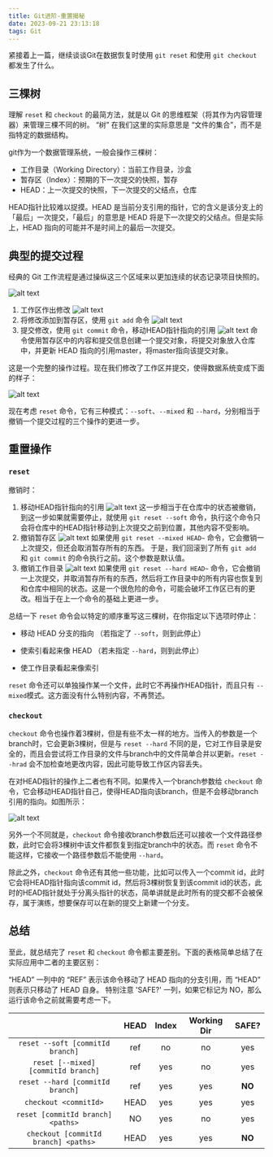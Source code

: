 ```yaml
---
title: Git进阶-重置揭秘
date: 2023-09-21 23:13:18
tags: Git
---
```


紧接着上一篇，继续谈谈Git在数据恢复时使用 `git reset` 和使用 `git checkout` 都发生了什么。

<!-- more -->

## 三棵树

理解 `reset` 和 `checkout` 的最简方法，就是以 Git 的思维框架（将其作为内容管理器）来管理三棵不同的树。 “树” 在我们这里的实际意思是 “文件的集合”，而不是指特定的数据结构。

git作为一个数据管理系统，一般会操作三棵树：

- 工作目录（Working Directory）：当前工作目录，沙盒
- 暂存区（Index）：预期的下一次提交的快照，暂存
- HEAD：上一次提交的快照，下一次提交的父结点，仓库

HEAD指针比较难以捉摸。HEAD 是当前分支引用的指针，它的含义是该分支上的「最后」一次提交，「最后」的意思是 HEAD 将是下一次提交的父结点。但是实际上，HEAD 指向的可能并不是时间上的最后一次提交。

## 典型的提交过程

经典的 Git 工作流程是通过操纵这三个区域来以更加连续的状态记录项目快照的。

![alt text](<image/Git-Objects/image copy 3.png>)

1. 工作区作出修改
   ![alt text](<image/Git-Objects/image copy 4.png>)
2. 将修改添加到暂存区，使用 `git add` 命令
   ![alt text](<image/Git-Objects/image copy 5.png>)
3. 提交修改，使用 `git commit` 命令，移动HEAD指针指向的引用
   ![alt text](<image/Git-Objects/image copy 6.png>)
   命令使用暂存区中的内容和提交信息创建一个提交对象，将提交对象放入仓库中，并更新 HEAD 指向的引用master，将master指向该提交对象。

这是一个完整的操作过程。现在我们修改了工作区并提交，使得数据系统变成下面的样子：

![alt text](<image/Git-Objects/image copy 7.png>)

现在考虑 `reset` 命令，它有三种模式：`--soft`、`--mixed` 和 `--hard`，分别相当于撤销一个提交过程的三个操作的更进一步。

## 重置操作

### `reset`

撤销时：

1. 移动HEAD指针指向的引用
   ![alt text](<image/Git-Objects/image copy 8.png>)
   这一步相当于在仓库中的状态被撤销，到这一步如果就需要停止，就使用 `git reset --soft` 命令，执行这个命令只会将仓库中的HEAD指针移动到上次提交之前到位置，其他内容不受影响。
2. 撤销暂存区
   ![alt text](<image/Git-Objects/image copy 9.png>)
   如果使用 `git reset --mixed HEAD~` 命令，它会撤销一上次提交，但还会取消暂存所有的东西。 于是，我们回滚到了所有 `git add` 和 `git commit` 的命令执行之前。这个参数是默认值。
3. 撤销工作目录
   ![alt text](<image/Git-Objects/image copy 10.png>)
   如果使用 `git reset --hard HEAD~` 命令，它会撤销一上次提交，并取消暂存所有的东西，然后将工作目录中的所有内容也恢复到和仓库中相同的状态。这是一个很危险的命令，可能会破坏工作区已有的更改。相当于在上一个命令的基础上更进一步。

总结一下 `reset` 命令会以特定的顺序重写这三棵树，在你指定以下选项时停止：

- 移动 HEAD 分支的指向 （若指定了 `--soft`，则到此停止）

- 使索引看起来像 HEAD （若未指定 `--hard`，则到此停止）

- 使工作目录看起来像索引

`reset` 命令还可以单独操作某一个文件，此时它不再操作HEAD指针，而且只有 `--mixed`模式。这方面没有什么特别内容，不再赘述。

### `checkout`
    
`checkout` 命令也操作着3棵树，但是有些不太一样的地方。当传入的参数是一个branch时，它会更新3棵树，但是与 `reset --hard` 不同的是，它对工作目录是安全的，而且会尝试将工作目录的文件与branch中的文件简单合并以更新。`reset --hrad` 会不加检查地更改内容，因此可能导致工作区内容丢失。

在对HEAD指针的操作上二者也有不同。如果传入一个branch参数给 `checkout` 命令，它会移动HEAD指针自己，使得HEAD指向该branch，但是不会移动branch引用的指向。如图所示：

![alt text](<image/Git-Objects/image copy 11.png>)

另外一个不同就是，`checkout` 命令接收branch参数后还可以接收一个文件路径参数，此时它会将3棵树中该文件都恢复到指定branch中的状态。而 `reset` 命令不能这样，它接收一个路径参数后不能使用 `--hard`。

除此之外，`checkout` 命令还有其他一些功能，比如可以传入一个commit id，此时它会将HEAD指针指向该commit id，然后将3棵树恢复到该commit id的状态，此时的HEAD指针就处于分离头指针的状态，简单讲就是此时所有的提交都不会被保存，属于演练，想要保存可以在新的提交上新建一个分支。

## 总结

至此，就总结完了 `reset` 和 `checkout` 命令都主要差别。下面的表格简单总结了在实际应用中二者的主要区别：

“HEAD” 一列中的 “REF” 表示该命令移动了 HEAD 指向的分支引用，而 “HEAD” 则表示只移动了 HEAD 自身。 特别注意 'SAFE?' 一列，如果它标记为 NO，那么运行该命令之前就需要考虑一下。

||HEAD|Index|Working Dir|SAFE?|
|:-:|:--:|:--:|:--:|:-:|
|`reset --soft [commitId branch]`|ref|no|no|yes|
|`reset [--mixed] [commitId branch]`|ref|yes|no|yes|
|`reset --hard [commitId branch]`|ref|yes|yes|**NO**|
|`checkout <commitId>`|HEAD|yes|yes|yes|
|`reset [commitId branch] <paths>`|NO|yes|no|yes|
|`checkout [commitId branch] <paths>`|HEAD|yes|yes|**NO**|